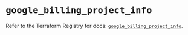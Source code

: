 # `google_billing_project_info`

Refer to the Terraform Registry for docs: [`google_billing_project_info`](https://registry.terraform.io/providers/hashicorp/google-beta/6.3.0/docs/resources/google_billing_project_info).
